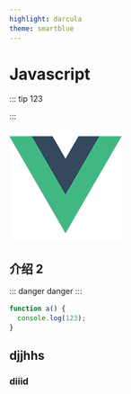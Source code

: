 ```yaml
---
highlight: darcula
theme: smartblue
---
```


# Javascript

::: tip
123

:::

![An image](/logo.png)

## 介绍 2

::: danger
danger
:::

```javascript
function a() {
  console.log(123);
}
```

## djjhhs

### diiid
